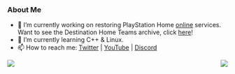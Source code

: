### About Me

- 🔭 I’m currently working on restoring PlayStation Home [online](https://youtu.be/D7LQP5SDUjU) services. Want to see the Destination Home Teams archive, click [here](https://github.com/NagatoDEV/PlayStation-Home-Master-Archive)!
- 🧠 I’m currently learning C++ & Linux. 
- 📫 How to reach me: [Twitter](https://www.youtube.com/channel/UCXgz1g5ET8Un9gax-nGMjMw) | [YouTube](https://www.youtube.com/channel/UCXgz1g5ET8Un9gax-nGMjMw) | [Discord](https://discord.com/invite/nhH6vpX)
    

<div>
<a href="https://github-readme-stats.vercel.app/apiusername=NagatoDevi&count_private=true&show_icons=true&include_all_commits=true">
  <img  align="left" src="https://github-readme-stats.vercel.app/api?username=NagatoDev&count_private=true&show_icons=true&include_all_commits=true" />
</a>
<a href="https://github-readme-stats.vercel.app/api/top-langs/?username=NagatoDev&hide=javascript,php,html&layout=compact">
  <img align="right" src="https://github-readme-stats.vercel.app/api/top-langs/?username=NagatoDev&hide=javascript,php,html&layout=compact" />
</a>
</div>
